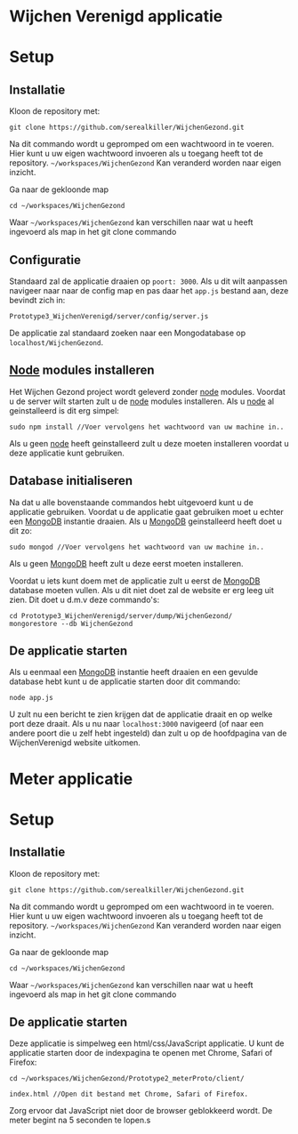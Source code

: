 Wijchen Verenigd applicatie
=====

Setup
=====
Installatie
----------------------------

Kloon de repository met:

```
git clone https://github.com/serealkiller/WijchenGezond.git
```

Na dit commando wordt u gepromped om een wachtwoord in te voeren. Hier kunt u uw eigen wachtwoord invoeren als u toegang heeft tot de repository.
```~/workspaces/WijchenGezond``` Kan veranderd worden naar eigen inzicht.

Ga naar de gekloonde map

```
cd ~/workspaces/WijchenGezond
```

Waar ```~/workspaces/WijchenGezond``` kan verschillen naar wat u heeft ingevoerd als map in het git clone commando

Configuratie
----------
Standaard zal de applicatie draaien op ```poort: 3000```. Als u dit wilt aanpassen navigeer naar naar de 
config map en pas daar het ```app.js``` bestand aan, deze bevindt zich in:

```
Prototype3_WijchenVerenigd/server/config/server.js
```

De applicatie zal standaard zoeken naar een Mongodatabase op ```localhost/WijchenGezond```.


[Node](http://nodejs.org/) modules installeren
----------
Het Wijchen Gezond project wordt geleverd zonder [node](http://nodejs.org/) modules. Voordat u de server wilt starten zult u de [node](http://nodejs.org/) modules 
installeren. Als u [node](http://nodejs.org/) al geinstalleerd is dit erg simpel:

```
sudo npm install //Voer vervolgens het wachtwoord van uw machine in..
```

Als u geen [node](http://nodejs.org/) heeft geinstalleerd zult u deze moeten installeren voordat u deze applicatie kunt gebruiken.

Database initialiseren
----------
Na dat u alle bovenstaande commandos hebt uitgevoerd kunt u de applicatie gebruiken. Voordat u de applicatie gaat gebruiken 
moet u echter een [MongoDB](http://www.mongodb.org/) instantie draaien. Als u [MongoDB](http://www.mongodb.org/) geinstalleerd heeft doet u dit zo:

```
sudo mongod //Voer vervolgens het wachtwoord van uw machine in..
```

Als u geen [MongoDB](http://www.mongodb.org/) heeft zult u deze eerst moeten installeren.

Voordat u iets kunt doem met de applicatie zult u eerst de [MongoDB](http://www.mongodb.org/) database moeten vullen. Als u dit niet doet zal de website er erg leeg uit zien. Dit doet u d.m.v deze commando's:

```
cd Prototype3_WijchenVerenigd/server/dump/WijchenGezond/
mongorestore --db WijchenGezond
```


De applicatie starten
----------


Als u eenmaal een [MongoDB](http://www.mongodb.org/) instantie heeft draaien en een gevulde database hebt kunt u de applicatie starten door dit commando:

```
node app.js
```

U zult nu een bericht te zien krijgen dat de applicatie draait en op welke port deze draait. 
Als u nu naar ```localhost:3000``` navigeerd (of naar een andere poort die u zelf hebt ingesteld) dan zult u op de 
hoofdpagina van de WijchenVerenigd website uitkomen.


Meter applicatie
=====

Setup
=====
Installatie
----------------------------

Kloon de repository met:

```
git clone https://github.com/serealkiller/WijchenGezond.git
```

Na dit commando wordt u gepromped om een wachtwoord in te voeren. Hier kunt u uw eigen wachtwoord invoeren als u toegang heeft tot de repository.
```~/workspaces/WijchenGezond``` Kan veranderd worden naar eigen inzicht.

Ga naar de gekloonde map

```
cd ~/workspaces/WijchenGezond
```

Waar ```~/workspaces/WijchenGezond``` kan verschillen naar wat u heeft ingevoerd als map in het git clone commando

De applicatie starten
----------


Deze applicatie is simpelweg een html/css/JavaScript applicatie. U kunt de applicatie starten door de indexpagina te openen met Chrome, Safari of Firefox:

```
cd ~/workspaces/WijchenGezond/Prototype2_meterProto/client/

index.html //Open dit bestand met Chrome, Safari of Firefox.
```

Zorg ervoor dat JavaScript niet door de browser geblokkeerd wordt. De meter begint na 5 seconden te lopen.s